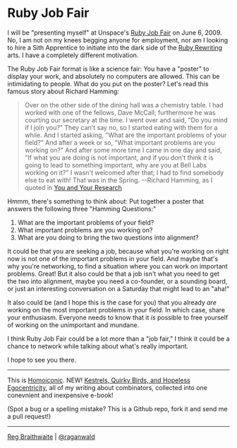 Ruby Job Fair
===

I will be "presenting myself" at Unspace's [Ruby Job Fair](http://rubyjobfair.ca/) on June 6, 2009. No, I am not on my knees begging anyone for employment, nor am I looking to hire a Sith Apprentice to initiate into the dark side of the [Ruby Rewriting](http://github.com/raganwald-deprecated/rewrite_rails/tree/master "Rewrite Rails") arts. I have a completely different motivation.

The Ruby Job Fair format is like a science fair: You have a "poster" to display your work, and absolutely no computers are allowed. This can be intimidating to people. What do you put on the poster? Let's read this famous story about Richard Hamming:

> Over on the other side of the dining hall was a chemistry table. I had worked with one of the fellows, Dave McCall; furthermore he was courting our secretary at the time. I went over and said, "Do you mind if I join you?" They can't say no, so I started eating with them for a while. And I started asking, "What are the important problems of your field?" And after a week or so, "What important problems are you working on?" And after some more time I came in one day and said, "If what you are doing is not important, and if you don't think it is going to lead to something important, why are you at Bell Labs working on it?" I wasn't welcomed after that; I had to find somebody else to eat with! That was in the Spring. --Richard Hamming, as I quoted in [You and Your Research](http://weblog.raganwald.com/2005/04/you-and-your-research.html)

Hmmm, there's something to think about: Put together a poster that answers the following three "Hamming Questions:"

1.  What are the important problems of your field?
2.  What important problems are you working on?
3.  What are you doing to bring the two questions into alignment?

It could be that you are seeking a job, because what you're working on right now is not one of the important problems in your field. And maybe that's why you're networking, to find a situation where you can work on important problems. Great! But it also could be that a job isn't what you need to get the two into alignment, maybe you need a co-founder, or a sounding board, or just an interesting conversation on a Saturday that might lead to an "aha!"

It also could be (and I hope this is the case for you) that you already *are* working on the most important problems in your field. In which case, share your enthusiasm. Everyone needs to know that it *is* possible to free yourself of working on the unimportant and mundane.

I think Ruby Job Fair could be a lot more than a "job fair," I think it could be a chance to network while talking about what's really important.

I hope to see you there.

---

This is [Homoiconic](http://github.com/raganwald/homoiconic/mater/tree/). NEW! [Kestrels, Quirky Birds, and Hopeless Egocentricity](http://leanpub.com/combinators), all of my writing about combinators, collected into one conevnient and inexpensive e-book!

(Spot a bug or a spelling mistake? This is a Github repo, fork it and send me a pull request!)

---

[Reg Braithwaite](http://braythwayt.com) | [@raganwald](http://twitter.com/raganwald)